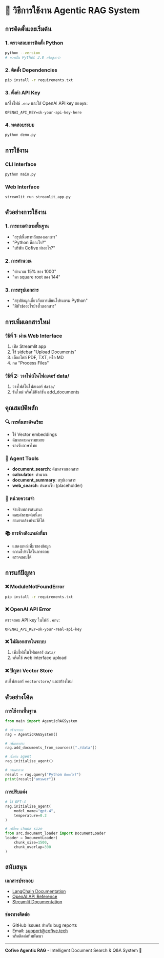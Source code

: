 # 🚀 วิธีการใช้งาน Agentic RAG System

## การติดตั้งและเริ่มต้น

### 1. ตรวจสอบการติดตั้ง Python
```bash
python --version
# ควรเป็น Python 3.8 หรือสูงกว่า
```

### 2. ติดตั้ง Dependencies
```bash
pip install -r requirements.txt
```

### 3. ตั้งค่า API Key
แก้ไขไฟล์ `.env` และใส่ OpenAI API key ของคุณ:
```
OPENAI_API_KEY=sk-your-api-key-here
```

### 4. ทดสอบระบบ
```bash
python demo.py
```

## การใช้งาน

### CLI Interface
```bash
python main.py
```

### Web Interface  
```bash
streamlit run streamlit_app.py
```

## ตัวอย่างการใช้งาน

### 1. การถามคำถามพื้นฐาน
- "สรุปเนื้อหาหลักของเอกสาร"
- "Python คืออะไร?"
- "บริษัท Cofive ทำอะไร?"

### 2. การคำนวณ
- "คำนวณ 15% ของ 1000"
- "หา square root ของ 144"

### 3. การสรุปเอกสาร
- "สรุปข้อมูลเกี่ยวกับการเขียนโปรแกรม Python"
- "มีหัวข้ออะไรบ้างในเอกสาร"

## การเพิ่มเอกสารใหม่

### วิธีที่ 1: ผ่าน Web Interface
1. เปิด Streamlit app
2. ใช้ sidebar "Upload Documents"
3. เลือกไฟล์ PDF, TXT, หรือ MD
4. กด "Process Files"

### วิธีที่ 2: วางไฟล์ในโฟลเดอร์ data/
1. วางไฟล์ในโฟลเดอร์ `data/`
2. รันใหม่ หรือใช้ฟังก์ชัน add_documents

## คุณสมบัติหลัก

### 🔍 การค้นหาอัจฉริยะ
- ใช้ Vector embeddings
- ค้นหาตามความหมาย
- รองรับภาษาไทย

### 🧠 Agent Tools
- **document_search**: ค้นหาจากเอกสาร
- **calculator**: คำนวณ  
- **document_summary**: สรุปเอกสาร
- **web_search**: ค้นหาเว็บ (placeholder)

### 💬 หน่วยความจำ
- จำบริบทการสนทนา
- ตอบคำถามต่อเนื่อง
- สามารถล้างประวัติได้

### 📚 การอ้างอิงแหล่งที่มา
- แสดงแหล่งที่มาของข้อมูล
- ความโปร่งใสในการตอบ
- ตรวจสอบได้

## การแก้ปัญหา

### ❌ ModuleNotFoundError
```bash
pip install -r requirements.txt
```

### ❌ OpenAI API Error
ตรวจสอบ API key ในไฟล์ `.env`:
```
OPENAI_API_KEY=sk-your-real-api-key
```

### ❌ ไม่มีเอกสารในระบบ
1. เพิ่มไฟล์ในโฟลเดอร์ `data/`
2. หรือใช้ web interface upload

### ❌ ปัญหา Vector Store
ลบโฟลเดอร์ `vectorstore/` และสร้างใหม่

## ตัวอย่างโค้ด

### การใช้งานพื้นฐาน
```python
from main import AgenticRAGSystem

# สร้างระบบ
rag = AgenticRAGSystem()

# เพิ่มเอกสาร
rag.add_documents_from_sources(["./data"])

# เริ่มต้น agent  
rag.initialize_agent()

# ถามคำถาม
result = rag.query("Python คืออะไร?")
print(result["answer"])
```

### การปรับแต่ง
```python
# ใช้ GPT-4
rag.initialize_agent(
    model_name="gpt-4",
    temperature=0.2
)

# เปลี่ยน chunk size
from src.document_loader import DocumentLoader
loader = DocumentLoader(
    chunk_size=1500,
    chunk_overlap=300
)
```

## สนับสนุน

### เอกสารประกอบ
- [LangChain Documentation](https://python.langchain.com/)
- [OpenAI API Reference](https://platform.openai.com/docs)
- [Streamlit Documentation](https://docs.streamlit.io/)

### ช่องทางติดต่อ
- GitHub Issues สำหรับ bug reports
- Email: support@cofive.tech
- หรือติดต่อทีมพัฒนา

---
**Cofive Agentic RAG** - Intelligent Document Search & Q&A System 🤖
